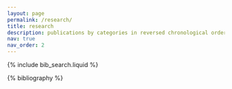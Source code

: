 ```yaml
---
layout: page
permalink: /research/
title: research
description: publications by categories in reversed chronological order.
nav: true
nav_order: 2
---
```


<!-- _pages/research.md -->

<!-- Bibsearch Feature -->

{% include bib_search.liquid %}

<div class="publications">

{% bibliography %}

</div>
